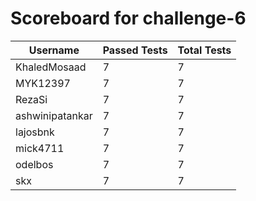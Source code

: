 # Scoreboard for challenge-6
| Username   | Passed Tests | Total Tests |
|------------|--------------|-------------|
| KhaledMosaad | 7 | 7 |
| MYK12397 | 7 | 7 |
| RezaSi | 7 | 7 |
| ashwinipatankar | 7 | 7 |
| lajosbnk | 7 | 7 |
| mick4711 | 7 | 7 |
| odelbos | 7 | 7 |
| skx | 7 | 7 |
